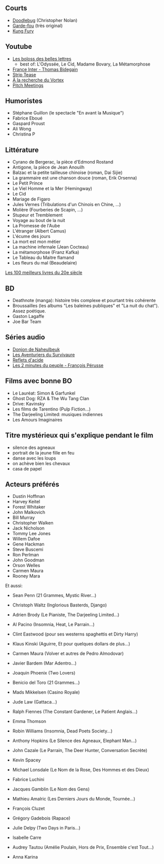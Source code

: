 Courts
------
* [Doodlebug](https://www.youtube.com/watch?v=gfBwOdsHaWI) (Christopher Nolan)
* [Garde-fou](https://www.dailymotion.com/video/xchpac_garde-fou_shortfilms) (très original)
* [Kung Fury](https://www.youtube.com/watch?v=bS5P_LAqiVg)


Youtube
-------
* [Les boloss des belles lettres](https://www.youtube.com/channel/UC32vOdZp-NN4eZZhJrUNR6w)
    * best of: L'Odyssée, Le Cid, Madame Bovary, La Métamorphose
* [France Inter - Thomas Bidegain](https://www.youtube.com/results?search_query=thomas+bidegain)
* [Strip Tease](https://www.youtube.com/c/StripTeaseTVFR)
* [À la recherche du Vortex](https://www.youtube.com/watch?v=_Vv1bj7Zz4k)
* [Pitch Meetings](https://www.youtube.com/@PitchMeetings)


Humoristes
----------
* Stéphane Guillon (le spectacle "En avant la Musique")
* Fabrice Eboué
* Gaspard Proust
* Ali Wong
* Christina P


Littérature
-----------
* Cyrano de Bergerac, la pièce d'Edmond Rostand
* Antigone, la pièce de Jean Anouilh
* Balzac et la petite tailleuse chinoise (roman, Dai Sijie)
* La grammaire est une chanson douce (roman, Erik Orsenna)
* Le Petit Prince
* Le Viel Homme et la Mer (Hemingway)
* Le Cid
* Mariage de Figaro
* Jules Vernes (Tribulations d'un Chinois en Chine, ...)
* Molière (Fourberies de Scapin, ...)
* Stupeur et Tremblement
* Voyage au bout de la nuit
* La Promesse de l'Aube
* L'étranger (Albert Camus)
* L'écume des jours
* La mort est mon métier
* La machine infernale (Jean Cocteau)
* La métamorphose (Franz Kafka)
* Le Tableau du Maitre flamand
* Les fleurs du mal (Beaudelaire)

[Les 100 meilleurs livres du 20e siècle](https://fr.m.wikipedia.org/wiki/Les_cent_livres_du_siècle)


BD
---
* Deathnote (manga): histoire très complexe et pourtant très cohérente
* Broussailles (les albums "Les baleines publiques" et "La nuit du chat"). Assez poétique.
* Gaston Lagaffe
* Joe Bar Team


Séries audio
------------
* [Donjon de Naheulbeuk](http://www.penofchaos.com/warham/download/)
* [Les Aventuriers du Survivaure](https://www.knarfworld.net/episodes.html)
* [Reflets d'acide](https://www.refletsdacide.com/episodes/)
* [Les 2 minutes du peuple - François Pérusse](https://snolli.fr/?page=2minutes&cat=introduction)



Films avec bonne BO
-------------------
* Le Lauréat: Simon & Garfunkel
* Ghost Dog: RZA & The Wu Tang Clan
* Drive: Kavinsky
* Les films de Tarentino (Pulp Fiction...)
* The Darjeeling Limited: musiques indiennes
* Les Amours Imaginaires


Titre mystérieux qui s'explique pendant le film
-----------------------------------------------
* silence des agneaux
* portrait de la jeune fille en feu
* danse avec les loups
* on achève bien les chevaux
* casa de papel


Acteurs préférés
----------------
* Dustin Hoffman
* Harvey Keitel
* Forest Whitaker
* John Malkovich
* Bill Murray
* Christopher Walken
* Jack Nicholson
* Tommy Lee Jones
* Willem Dafoe
* Gene Hackman
* Steve Buscemi
* Ron Perlman
* John Goodman
* Orson Welles
* Carmen Maura
* Rooney Mara

Et aussi:

* Sean Penn (21 Grammes, Mystic River...)
* Christoph Waltz (Inglorious Basterds, Django) 
* Adrien Brody (Le Pianiste, The Darjeeling Limited...)
* Al Pacino (Insomnia, Heat, Le Parrain...)
* Clint Eastwood (pour ses westerns spaghettis et Dirty Harry)
* Klaus Kinski (Aguirre, Et pour quelques dollars de plus...)
* Carmen Maura (Volver et autres de Pedro Almodovar)
* Javier Bardem (Mar Adentro...)
* Joaquin Phoenix (Two Lovers)
* Benicio del Toro (21 Grammes...)
* Mads Mikkelsen (Casino Royale)
* Jude Law (Gattaca...)
* Ralph Fiennes (The Constant Gardener, Le Patient Anglais...)
* Emma Thomson
* Robin Williams (Insomnia, Dead Poets Society...)
* Anthony Hopkins (Le Silence des Agneaux, Elephant Man...)
* John Cazale (Le Parrain, The Deer Hunter, Conversation Secrète)
* Kevin Spacey
* Michael Lonsdale (Le Nom de la Rose, Des Hommes et des Dieux)

* Fabrice Luchini
* Jacques Gamblin (Le Nom des Gens)
* Mathieu Amalric (Les Derniers Jours du Monde, Tournée...)
* François Cluzet
* Grégory Gadebois (Rapace)
* Julie Delpy (Two Days in Paris...)
* Isabelle Carre
* Audrey Tautou (Amélie Poulain, Hors de Prix, Ensemble c'est Tout...)
* Anna Karina

